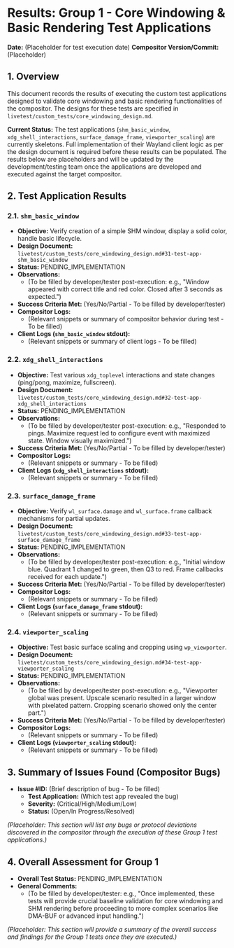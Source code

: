# Results: Group 1 - Core Windowing & Basic Rendering Test Applications

**Date:** (Placeholder for test execution date)
**Compositor Version/Commit:** (Placeholder)

## 1. Overview

This document records the results of executing the custom test applications designed to validate core windowing and basic rendering functionalities of the compositor. The designs for these tests are specified in `livetest/custom_tests/core_windowing_design.md`.

**Current Status:** The test applications (`shm_basic_window`, `xdg_shell_interactions`, `surface_damage_frame`, `viewporter_scaling`) are currently skeletons. Full implementation of their Wayland client logic as per the design document is required before these results can be populated. The results below are placeholders and will be updated by the development/testing team once the applications are developed and executed against the target compositor.

## 2. Test Application Results

### 2.1. `shm_basic_window`
- **Objective:** Verify creation of a simple SHM window, display a solid color, handle basic lifecycle.
- **Design Document:** `livetest/custom_tests/core_windowing_design.md#31-test-app-shm_basic_window`
- **Status:** PENDING_IMPLEMENTATION
- **Observations:**
    - (To be filled by developer/tester post-execution: e.g., "Window appeared with correct title and red color. Closed after 3 seconds as expected.")
- **Success Criteria Met:** (Yes/No/Partial - To be filled by developer/tester)
- **Compositor Logs:**
    - (Relevant snippets or summary of compositor behavior during test - To be filled)
- **Client Logs (`shm_basic_window` stdout):**
    - (Relevant snippets or summary of client logs - To be filled)

### 2.2. `xdg_shell_interactions`
- **Objective:** Test various `xdg_toplevel` interactions and state changes (ping/pong, maximize, fullscreen).
- **Design Document:** `livetest/custom_tests/core_windowing_design.md#32-test-app-xdg_shell_interactions`
- **Status:** PENDING_IMPLEMENTATION
- **Observations:**
    - (To be filled by developer/tester post-execution: e.g., "Responded to pings. Maximize request led to configure event with maximized state. Window visually maximized.")
- **Success Criteria Met:** (Yes/No/Partial - To be filled by developer/tester)
- **Compositor Logs:**
    - (Relevant snippets or summary - To be filled)
- **Client Logs (`xdg_shell_interactions` stdout):**
    - (Relevant snippets or summary - To be filled)

### 2.3. `surface_damage_frame`
- **Objective:** Verify `wl_surface.damage` and `wl_surface.frame` callback mechanisms for partial updates.
- **Design Document:** `livetest/custom_tests/core_windowing_design.md#33-test-app-surface_damage_frame`
- **Status:** PENDING_IMPLEMENTATION
- **Observations:**
    - (To be filled by developer/tester post-execution: e.g., "Initial window blue. Quadrant 1 changed to green, then Q3 to red. Frame callbacks received for each update.")
- **Success Criteria Met:** (Yes/No/Partial - To be filled by developer/tester)
- **Compositor Logs:**
    - (Relevant snippets or summary - To be filled)
- **Client Logs (`surface_damage_frame` stdout):**
    - (Relevant snippets or summary - To be filled)

### 2.4. `viewporter_scaling`
- **Objective:** Test basic surface scaling and cropping using `wp_viewporter`.
- **Design Document:** `livetest/custom_tests/core_windowing_design.md#34-test-app-viewporter_scaling`
- **Status:** PENDING_IMPLEMENTATION
- **Observations:**
    - (To be filled by developer/tester post-execution: e.g., "Viewporter global was present. Upscale scenario resulted in a larger window with pixelated pattern. Cropping scenario showed only the center part.")
- **Success Criteria Met:** (Yes/No/Partial - To be filled by developer/tester)
- **Compositor Logs:**
    - (Relevant snippets or summary - To be filled)
- **Client Logs (`viewporter_scaling` stdout):**
    - (Relevant snippets or summary - To be filled)

## 3. Summary of Issues Found (Compositor Bugs)

- **Issue #ID:** (Brief description of bug - To be filled)
  - **Test Application:** (Which test app revealed the bug)
  - **Severity:** (Critical/High/Medium/Low)
  - **Status:** (Open/In Progress/Resolved)

*(Placeholder: This section will list any bugs or protocol deviations discovered in the compositor through the execution of these Group 1 test applications.)*

## 4. Overall Assessment for Group 1

- **Overall Test Status:** PENDING_IMPLEMENTATION
- **General Comments:**
    - (To be filled by developer/tester: e.g., "Once implemented, these tests will provide crucial baseline validation for core windowing and SHM rendering before proceeding to more complex scenarios like DMA-BUF or advanced input handling.")

*(Placeholder: This section will provide a summary of the overall success and findings for the Group 1 tests once they are executed.)*
